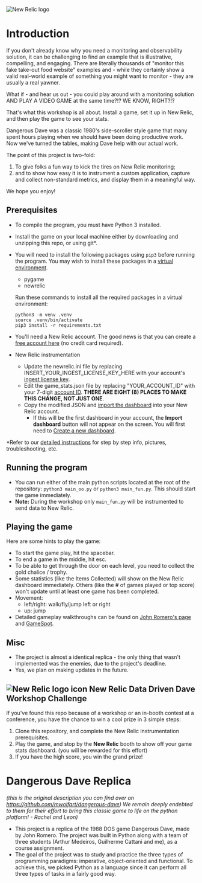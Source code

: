 ![New Relic logo](https://newrelic.com/static-assets/images/logo/nr-logo-50vh.png)

# Introduction

If you don't already know why you need a monitoring and observability solution, it can be challenging to find an example that is illustrative, compelling, and engaging. There are literally thousands of "monitor this fake take-out food website" examples and - while they certainly show a valid real-world example of something you might want to monitor - they are usually a real yawner.

What if - and hear us out - you could play around with a monitoring solution AND PLAY A VIDEO GAME at the same time?!? WE KNOW, RIGHT?!?

That's what this workshop is all about. Install a game, set it up in New Relic, and then play the game to see your stats.

Dangerous Dave was a classic 1980's side-scroller style game that many spent hours playing when we should have been doing productive work. Now we've turned the tables, making Dave help with our actual work.

The point of this project is two-fold:

 1. To give folks a fun way to kick the tires on New Relic monitoring;
 2. and to show how easy it is to instrument a custom application, capture and collect non-standard metrics, and display them in a meaningful way.

We hope you enjoy!

## Prerequisites

- To compile the program, you must have Python 3 installed.
- Install the game on your local machine either by downloading and unzipping this repo, or using git\*.
- You will need to install the following packages using `pip3` before running the program. You may wish to install these packages in a [virtual environment](https://packaging.python.org/en/latest/guides/installing-using-pip-and-virtual-environments/).
  - pygame
  - newrelic

  Run these commands to install all the required packages in a virtual environment:

    ```shell
    python3 -m venv .venv
    source .venv/bin/activate
    pip3 install -r requirements.txt
    ```

- You'll need a New Relic account. The good news is that you can create a [free account here](https://newrelic.com/signup) (no credit card required).
- New Relic instrumentation
  - Update the newrelic.ini file by replacing INSERT_YOUR_INGEST_LICENSE_KEY_HERE with your account's [ingest license key](https://docs.newrelic.com/docs/apis/intro-apis/new-relic-api-keys/).
  - Edit the game_stats.json file by replacing "YOUR_ACCOUNT_ID" with your 7-digit [account ID](https://docs.newrelic.com/docs/accounts/accounts-billing/account-structure/account-id/). **THERE ARE EIGHT (8) PLACES TO MAKE THIS CHANGE, NOT JUST ONE**.
  - Copy the modified JSON and [import the dashboard](https://docs.newrelic.com/docs/query-your-data/explore-query-data/dashboards/introduction-dashboards/#dashboards-import) into your New Relic account.
    - If this will be the first dashboard in your account, the **Import dashboard** button will not appear on the screen. You will first need to [Create a new dashboard](https://docs.newrelic.com/docs/query-your-data/explore-query-data/dashboards/introduction-dashboards/#dashboards-create-new).

\*Refer to our [detailed instructions](instructions/detailed_install.md) for step by step info, pictures, troubleshooting, etc.

## Running the program

- You can run either of the main python scripts located at the root of the repository: `python3 main_oo.py` or `python3 main_fun.py`. This should start the game immediately.
- **Note:** During the workshop only `main_fun.py` will be instrumented to send data to New Relic.

## Playing the game

Here are some hints to play the game:

- To start the game play, hit the spacebar.
- To end a game in the middle, hit esc.
- To be able to get through the door on each level, you need to collect the gold chalice / trophy.
- Some statistics (like the Items Collected) will show on the New Relic dashboard immediately. Others (like the # of games played or top score) won't update until at least one game has been completed.
- Movement:
  - left/right: walk/fly/jump left or right
  - up: jump
- Detailed gameplay walkthroughs can be found on [John Romero's page](https://rome.ro/dangerous-dave) and [GameSpot](https://gamefaqs.gamespot.com/pc/581164-dangerous-dave/faqs/10991).

## Misc

- The project is almost a identical replica - the only thing that wasn't implemented was the enemies, due to the project's deadline.
- Yes, we plan on making updates in the future.

## ![New Relic logo icon](https://newrelic.com/static-assets/images/icons/avatar-newrelic.png) New Relic Data Driven Dave Workshop Challenge

If you've found this repo because of a workshop or an in-booth contest at a conference, you have the chance to win a cool prize in 3 simple steps:

1. Clone this repository, and complete the New Relic instrumentation prerequisites.
2. Play the game, and stop by the **New Relic** booth to show off your game stats dashboard. (you will be rewarded for this effort)
3. If you have the high score, you win the grand prize!

# Dangerous Dave Replica

*(this is the original description you can find over on <https://github.com/mwolfart/dangerous-dave>) We remain deeply endebted to them for their effort to bring this classic game to life on the python platform! - Rachel and Leon)*

- This project is a replica of the 1988 DOS game Dangerous Dave, made by John Romero. The project was built in Python along with a team of three students (Arthur Medeiros, Guilherme Cattani and me), as a course assignment.
- The goal of the project was to study and practice the three types of programming paradigms: imperative, object-oriented and functional. To achieve this, we picked Python as a language since it can perform all three types of tasks in a fairly good way.
